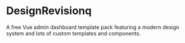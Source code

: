 # DesignRevisionq
A free Vue admin dashboard template pack featuring a modern design system and lots of custom templates and components.
